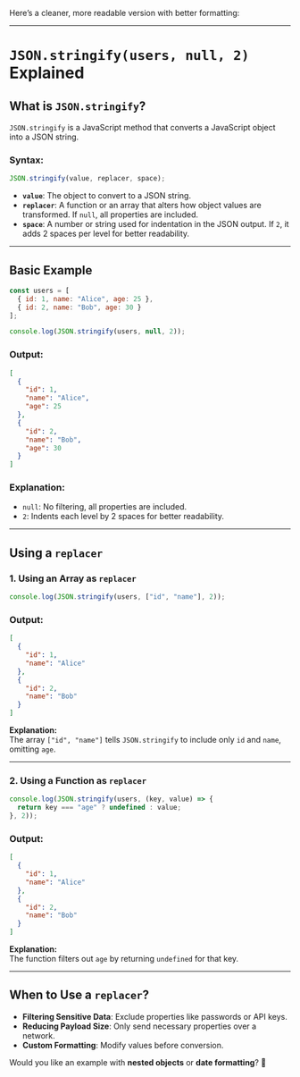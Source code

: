 
Here’s a cleaner, more readable version with better formatting:

---

# **`JSON.stringify(users, null, 2)` Explained**

## **What is `JSON.stringify`?**

`JSON.stringify` is a JavaScript method that converts a JavaScript object into a JSON string.

### **Syntax:**

```js
JSON.stringify(value, replacer, space);
```

- **`value`**: The object to convert to a JSON string.
- **`replacer`**: A function or an array that alters how object values are transformed. If `null`, all properties are included.
- **`space`**: A number or string used for indentation in the JSON output. If `2`, it adds 2 spaces per level for better readability.

---

## **Basic Example**

```js
const users = [
  { id: 1, name: "Alice", age: 25 },
  { id: 2, name: "Bob", age: 30 }
];

console.log(JSON.stringify(users, null, 2));
```

### **Output:**

```json
[
  {
    "id": 1,
    "name": "Alice",
    "age": 25
  },
  {
    "id": 2,
    "name": "Bob",
    "age": 30
  }
]
```

### **Explanation:**

- `null`: No filtering, all properties are included.
- `2`: Indents each level by 2 spaces for better readability.

---

## **Using a `replacer`**

### **1. Using an Array as `replacer`**

```js
console.log(JSON.stringify(users, ["id", "name"], 2));
```

### **Output:**

```json
[
  {
    "id": 1,
    "name": "Alice"
  },
  {
    "id": 2,
    "name": "Bob"
  }
]
```

**Explanation:**  
The array `["id", "name"]` tells `JSON.stringify` to include only `id` and `name`, omitting `age`.

---

### **2. Using a Function as `replacer`**

```js
console.log(JSON.stringify(users, (key, value) => {
  return key === "age" ? undefined : value;
}, 2));
```

### **Output:**

```json
[
  {
    "id": 1,
    "name": "Alice"
  },
  {
    "id": 2,
    "name": "Bob"
  }
]
```

**Explanation:**  
The function filters out `age` by returning `undefined` for that key.

---

## **When to Use a `replacer`?**

- **Filtering Sensitive Data**: Exclude properties like passwords or API keys.
- **Reducing Payload Size**: Only send necessary properties over a network.
- **Custom Formatting**: Modify values before conversion.

Would you like an example with **nested objects** or **date formatting**? 🚀